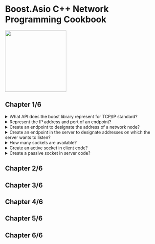 # Boost.Asio C++ Network Programming Cookbook
<img src="../../covers/9781783986545.jpg" width="200"/>

## Chapter 1/6

<details>
<summary>What API does the boost library represent for TCP/IP standard?</summary>

> **Description**
>
> The TCP/IP standard does not standardize the protocol API implementation;
> therefore, several API implementations exist. However, the one based on
> Berkeley Sockets API is the most widely used.
>
> ---
> **Resources**
> - Boost.Asio C++ Network Programming Cookbook - Chapter 1

> **References**
> ---
</details>

<details>
<summary>Represent the IP address and port of an endpoint?</summary>

> **Description**
>
> ```cpp
> #include <boost/asio.hpp>
>
> int main()
> {
>     boost::asio::ip::address_v4 address{boost::asio::ip::address_v4::from_string("127.0.0.1")};
>     boost::asio::ip::address_v6 address{boost::asio::ip::address_v6::any()};
>     boost::asio::ip::address address{boost::asio::ip::address::from_string("127.0.0.1")};
>     boost::asio::ip::port_type port{80};
> }
> ``````
>
> ---
> **Resources**
> - Boost.Asio C++ Network Programming Cookbook - Chapter 1
> ---
> **References**
> ---
</details>


<details>
<summary>Create an endpoint to designate the address of a network node?</summary>

> **Description**
>
> A pair of values consisting of an IP address and a protocol port number that
> uniquely identifies a particular application running on a particular host in
> a computer network is called an endpoint.
>
> The client application uses an endpoint to designate a particular server
> application it wants to communicate with.
>
> 1. Obtain the server application's IP address and port number. The IP address
>    should be specified as a string in the dot-decimal (IPv4) or hexadecimal
>    (IPv6) notation.
> 2. Represent the raw IP address as an object of the `asio::ip::address`
>    class.
> 3. Instantiate the object of the `asio::ip::tcp::endpoint` class from the
>    address object created in step 2 and a port number.
> 4. The endpoint is ready to be used to designate the server application in
>    Boost.Asio communication related methods.
>
> The server application uses an endpoint to specify a local IP address and a
> port number on which it wants to receive incoming messages from clients. If
> there is more than one IP address on the host, the server application will
> want to create a special endpoint representing all IP addresses at once.
>
> 1. Obtain the protocol port number on which the server will listen for
>    incoming requests.
> 2. Create a special instance of the `asio::ip::address` object representing
>    all IP addresses available on the host running the server.
> 3. Instantiate an object of the `asio::ip::tcp::endpoint` class from the
>    address object created in step 2 and a port number.
> 4. The endpoint is ready to be used to specify to the operating system that
>    the server wants to listen for incoming messages on all IP addresses and a
>    particular protocol port number.
>
> ```cpp
> #include <string>
> #include <boost/asio.hpp>
>
> int main()
> {
>     boost::asio::ip::address address{boost::asio::ip::address::from_string("localhost")};
>     boost::asio::ip::port_type port{80};
>     boost::asio::ip::tcp::endpoint endpoint{address, port};
> }
> ``````
>
> ---
> **Resources**
> - Boost.Asio C++ Network Programming Cookbook - Chapter 1
> ---
> **References**
> ---
</details>

<details>
<summary>Create an endpoint in the server to designate addresses on which the server wants to listen?</summary>

> ```cpp
> #include <boost/asio.hpp>
>
> int main()
> {
>     unsigned short port{8080};
>     auto address{boost::asio::ip::address_v6::any()};
>     boost::asio::ip::tcp::endpoint endpoint{address, port};
> }
> ``````
>
> The IP-protocol-version-agnostic class `asio::ip::address` does not provide
> the `any()` method. The server application must explicitly specify whether it
> wants to receive requests either on IPv4 or on IPv6 addresses by using the
> object returned by the `any()` method of either the `asio::ip::address_v4` or
> `asio::ip::address_v6` class correspondingly.
>
> ---
> **Resources**
> - Boost.Asio C++ Network Programming Cookbook - Chapter 1
>
> ---
> **References**
> ---
</details>

<details>
<summary>How many sockets are available?</summary>

> **Description**
>
> Basically, there are two types of sockets. A socket intended to be used to
> send and receive data to and from a remote application or to initiate a
> connection establishment process with it is called an active socket, whereas
> a passive socket is the one used to passively wait for incoming connection
> requests from remote applications.
>
> ```cpp
> #include <boost/asio.hpp>
>
> boost::asio::ip::tcp::socket{}; // active socket
> boost::asio::ip::tcp::acceptor{}; // passive socket
> ``````
>
> ---
> **Resources**
> - 1
>
> ---
> **References**
> ---
</details>

<details>
<summary>Create an active socket in client code?</summary>

> 1. Create an instance of the `boost::asio::io_service` class or use the one
>    that has been created earlier.
> 2. Create an object of the class that represents the transport layer protocol
>    (TCP or UDP) and the version of the underlying IP protocol (IPv4 or IPv6)
>    over which the socket is intended to communicate.
> 3. Create an object representing a socket corresponding to the required
>    protocol type. Pass the object of `boost::asio::io_service` class to the
>    socket's constructor.
> 4. Call the socket's `open()` method, passing the object representing the
>    protocol created in step 2 as an argument.
>
> ```cpp
> #include <boost/asio.hpp>
>
> int main()
> {
>     boost::asio::io_context service;
>     boost::asio::ip::tcp::socket socket{service};
>     boost::asio::ip::tcp protocol{boost::asio::ip::tcp::v4()};
>     socket.open(protocol);
>     socket.close();
> }
> ``````
>
> The `boost::asio::ip::tcp::socket` constructor throws an exception of the
> type `boost::system::system_error` if it fails.
>
> In Boost.Asio, opening a socket means associating it with full set of
> parameters describing a specific protocol over which the socket is intended
> to be communicating. When the Boost.Asio socket object is provided with these
> parameters, it has enough information to allocate a real socket object of the
> underlying operating system.
>
> ---
> **Resources**
> - Boost.Asio C++ Network Programming Cookbook - Chapter 1
> ---
> **References**
> ---
</details>

<details>
<summary>Create a passive socket in server code?</summary>

> **Description**
>
> A passive socket or acceptor socket is a type of socket that is used to wait
> for connection establishment requests from remote applications that
> communicate over the TCP protocol.
>
> This definition has two important implications:
>
> - Passive sockets are used only in server applications or hybrid applications
>   that may play both roles of the client and server.
> - Passive sockets are defined only for the TCP protocol. As the UDP protocol
>   doesn't imply connection establishment, there is no need for a passive
>   socket when communication is performed over UDP.
>
> To create an acceptor socket:
>
1. Create an instance of the `boost::asio::io_service` class or use the one
   that has been created earlier.
2. Create an object of the `boost::asio::ip::tcp` class that represents the TCP
   protocol and the required version of the underlying IP protocol (IPv4 or
   IPv6).
3. Create an object of the `boost::asio::ip::tcp::acceptor` class representing
   an acceptor socket, passing the object of the `boost::asio::io_service`
   class to its constructor.
4. Call the acceptor socket's `open()` method, passing the object representing
   the protocol created in step 2 as an argument.
>
> ```cpp
> #include <boost/asio.hpp>
>
> int main()
> {
>     boost::asio::io_context service;
>     boost::asio::ip::tcp::acceptor acceptor{service};
>     boost::asio::ip::tcp protocol{boost::asio::ip::tcp::v6()};
>     acceptor.open(protocol);
>     acceptor.close();
> }
> ``````
>
> ---
> **Resources**
> - Boost.Asio C++ Network Programming Cookbook - Chapter 1
> ---
> **References**
> ---
</details>

## Chapter 2/6
## Chapter 3/6
## Chapter 4/6
## Chapter 5/6
## Chapter 6/6

